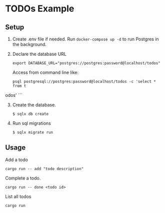 # TODOs Example

## Setup

1. Create .env file if needed. Run `docker-compose up -d` to run Postgres in the background.

2. Declare the database URL

    ```
    export DATABASE_URL="postgres://postgres:password@localhost/todos"
    ```

    Access from command line like:
    ```
    psql postgresql://postgres:password@localhost/todos -c 'select * from t
odos'
    ```

3. Create the database.

    ```
    $ sqlx db create
    ```

4. Run sql migrations

    ```
    $ sqlx migrate run
    ```

## Usage

Add a todo 

```
cargo run -- add "todo description"
```

Complete a todo.

```
cargo run -- done <todo id>
```

List all todos

```
cargo run
```
